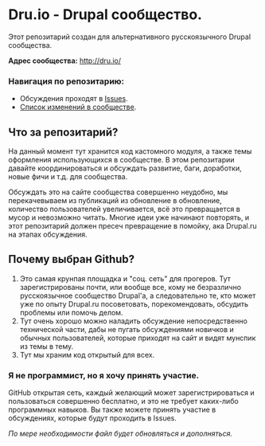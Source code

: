 ﻿# Dru.io - Drupal сообщество.
Этот репозитарий создан для альтернативного русскоязычного Drupal сообщества. 

**Адрес сообщества:** http://dru.io/

### Навигация по репозитарию:
- Обсуждения проходят в [Issues](https://github.com/Niklan/DrupalCommunity/issues).
- [Список изменений в сообществе](https://github.com/Niklan/DrupalCommunity/wiki/%D0%A1%D0%BF%D0%B8%D1%81%D0%BE%D0%BA-%D0%BE%D0%B1%D0%BD%D0%BE%D0%B2%D0%BB%D0%B5%D0%BD%D0%B8%D0%B9-2015).

## Что за репозитарий?
На данный момент тут хранится код кастомного модуля, а также темы оформления использующихся в сообществе. В этом репозитарии давайте координироваться и обсуждать развитие, баги, доработки, новые фичи и т.д. для сообщества.

Обсуждать это на сайте сообщества совершенно неудобно, мы перекачевываем из публикаций из обновление в обновление, количество пользователей увеличивается, всё это превращается в мусор и невозможно читать. Многие идеи уже начинают повторять, и этот репозитарий должен пресеч превращение в помойку, ака Drupal.ru на этапах обсуждения.

## Почему выбран Github?
1.  Это самая крунпая площадка и "соц. сеть" для прогеров. Тут зарегистрированы почти, или вообще все, кому не безразлично русскоязычное сообщество Drupal'a, а следовательно те, кто может уже по опыту Drupal.ru посоветовать, порекомендовать, обсудить проблемы или помочь делом.
2.  Тут очень хорошо можно наладить обсуждение непосредственно технической части, дабы не пугать обсуждениями новичков и обычных пользователей, которые приходят на сайт и видят мунспик из темы в тему.
3.  Тут мы храним код открытый для всех.

### Я не программист, но я хочу принять участие.
GitHub открытая сеть, каждый желающий может зарегистрироваться и пользоваться совершенно бесплатно, и это не требует каких-либо программных навыков. Вы также можете принять участие в обсуждениях, которые будут проходить в Issues.

*По мере необходимости файл будет обновляться и дополняться.*
